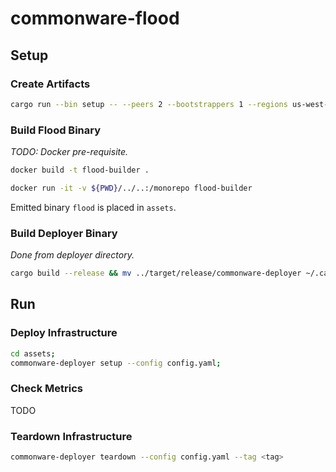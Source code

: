 # commonware-flood

## Setup

### Create Artifacts

```bash
cargo run --bin setup -- --peers 2 --bootstrappers 1 --regions us-west-2,us-east-1 --instance-type t4g.small --storage-size 10 --storage-class gp2 --dashboard dashboard.json --output assets
```

### Build Flood Binary

_TODO: Docker pre-requisite._

```bash
docker build -t flood-builder .
```

```bash
docker run -it -v ${PWD}/../..:/monorepo flood-builder
```

Emitted binary `flood` is placed in `assets`.

### Build Deployer Binary

_Done from deployer directory._

```bash
cargo build --release && mv ../target/release/commonware-deployer ~/.cargo/bin/
```

## Run

### Deploy Infrastructure

```bash
cd assets;
commonware-deployer setup --config config.yaml;
```

### Check Metrics

TODO

### Teardown Infrastructure

```bash
commonware-deployer teardown --config config.yaml --tag <tag>
```